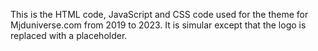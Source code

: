 This is the HTML code, JavaScript and CSS code used for the theme for Mjduniverse.com from 2019 to 2023. It is simular except that the logo is replaced with a placeholder.